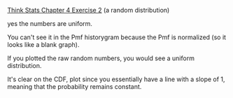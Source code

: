 [Think Stats Chapter 4 Exercise 2](http://greenteapress.com/thinkstats2/html/thinkstats2005.html#toc41) (a random distribution)

yes the numbers are uniform. 

You can't see it in the Pmf historygram because the Pmf is normalized (so it looks like a blank graph). 

If you plotted the raw random numbers, you would see a uniform distribution. 

It's clear on the CDF, plot since you essentially have a line with a slope of 1, meaning that the probability remains constant.
